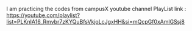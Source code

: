 I am practicing the codes from campusX youtube channel
PlayList link : https://youtube.com/playlist?list=PLKnIA16_Rmvbr7zKYQuBfsVkjoLcJgxHH&si=mQcpGf0xAmlGSsj8
